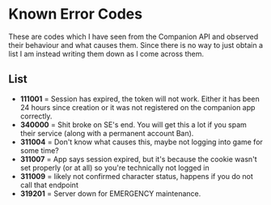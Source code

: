 # Known Error Codes

These are codes which I have seen from the Companion API and observed their behaviour and what causes them. Since there is no way to just obtain a list I am instead writing them down as I come across them.

## List

- **111001** = Session has expired, the token will not work. Either it has been 24 hours since creation or it was not registered on the companion app correctly.
- **340000** = Shit broke on SE's end. You will get this a lot if you spam their service (along with a permanent account Ban).
- **311004** = Don't know what causes this, maybe not logging into game for some time?
- **311007** = App says session expired, but it's because the cookie wasn't set properly (or at all) so you're technically not logged in
- **311009** = likely not confirmed character status, happens if you do not call that endpoint
- **319201** = Server down for EMERGENCY maintenance.
